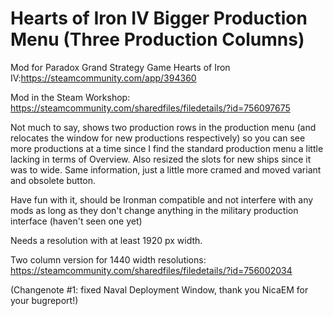 # Hearts of Iron IV Bigger Production Menu (Three Production Columns)
Mod for Paradox Grand Strategy Game Hearts of Iron IV:https://steamcommunity.com/app/394360

Mod in the Steam Workshop: https://steamcommunity.com/sharedfiles/filedetails/?id=756097675

Not much to say, shows two production rows in the production menu (and relocates the window for new productions respectively) so you can see more productions at a time since I find the standard production menu a little lacking in terms of Overview. Also resized the slots for new ships since it was to wide. Same information, just a little more cramed and moved variant and obsolete button. 

Have fun with it, should be Ironman compatible and not interfere with any mods as long as they don't change anything in the military production interface (haven't seen one yet) 

Needs a resolution with at least 1920 px width. 

Two column version for 1440 width resolutions: https://steamcommunity.com/sharedfiles/filedetails/?id=756002034 

(Changenote #1: fixed Naval Deployment Window, thank you NicaEM for your bugreport!)
